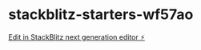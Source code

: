 # stackblitz-starters-wf57ao

[Edit in StackBlitz next generation editor ⚡️](https://stackblitz.com/~/github.com/janskiba/stackblitz-starters-wf57ao)